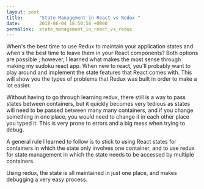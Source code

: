 ```yaml
---
layout: post
title:      "State Management in React vs Redux "
date:       2018-06-04 18:50:56 +0000
permalink:  state_management_in_react_vs_redux
---
```



When's the best time to use Redux to maintain your application states and when's the best time to leave them in your React components? Both options are possible ; however, I learned what makes the most sense through making my sudoku react app. When new to react, you'll probably want to play around and implement the state features that React comes with. This will show you the types of problems that Redux was built in order to make a lot easier.  

Without having to go through learning redux, there still is a way to pass states between containers, but it quickly becomes very tedious as states will need to be passed between many many containers, and if you change something in one place, you would need to change it in each other place you typed it. This is very prone to errors and a big mess when trying to debug.

A general rule I learned to follow is to stick to using React states for containers in which the state only involves one container,  and to use redux for state management in which the state needs to be accessed by multiple containers.

Using redux, the state is all maintained in just one place, and makes debugging a very easy process. 
